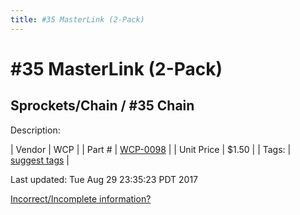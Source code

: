 ```yaml
---
title: #35 MasterLink (2-Pack)
---
```


# #35 MasterLink (2-Pack)
## Sprockets/Chain / #35 Chain
Description: 	 

| Vendor | WCP | 
| Part # | [WCP-0098](http://www.wcproducts.net/WCP-0098) | 
| Unit Price | $1.50 | 
| Tags: | [suggest tags](https://docs.google.com/forms/d/e/1FAIpQLSeWyY8v3RgOty-MyWmh9U0iivNYN_molChYyS-0U-o-kOAv_g/viewform) | 

Last updated: Tue Aug 29 23:35:23 PDT 2017

 [Incorrect/Incomplete information?](https://docs.google.com/forms/d/e/1FAIpQLSeWyY8v3RgOty-MyWmh9U0iivNYN_molChYyS-0U-o-kOAv_g/viewform)